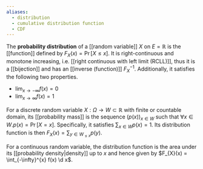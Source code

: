 ```yaml
---
aliases:
  - distribution
  - cumulative distribution function
  - CDF
---
```


The **probability distribution** of a [[random variable]] $X$ on $E = \mathbb{R}$ is the [[function]] defined by $F_{X}(x) = \Pr[X \leq x]$. It is right-continuous and monotone increasing, i.e. [[right continuous with left limit (RCLL)]], thus it is a [[bijection]] and has an [[inverse (function)]] $F_{X}^{-1}$. Additionally, it satisfies the following two properties.
- $\lim_{ x \to -\infty }f(x) = 0$
- $\lim_{ x \to \infty } f(x) = 1$

For a discrete random variable $X : \Omega \to W \subset \mathbb{R}$ with finite or countable domain, its [[probability mass]] is the sequence $(p(x))_{x \in W}$ such that $\forall x \in W. p(x) = \Pr[X =x]$. Specifically, it satisfies $\sum_{x \in W} p(x) = 1$. Its distribution function is then $F_{X}(x) = \sum_{y \in W_{\leq x}}p(y)$.


For a continuous random variable, the distribution function is the area under its [[probability density|density]] up to $x$ and hence given by $F_{X}(x) = \int_{-\infty}^{x} f(x) \d x$.
